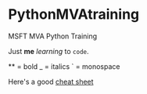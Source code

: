 # PythonMVAtraining
MSFT MVA Python Training

Just **me** _learning_ to `code`.

** = bold
_ = italics
` = monospace  

Here's a good [cheat sheet](https://en.wikipedia.org/wiki/Markdown)
